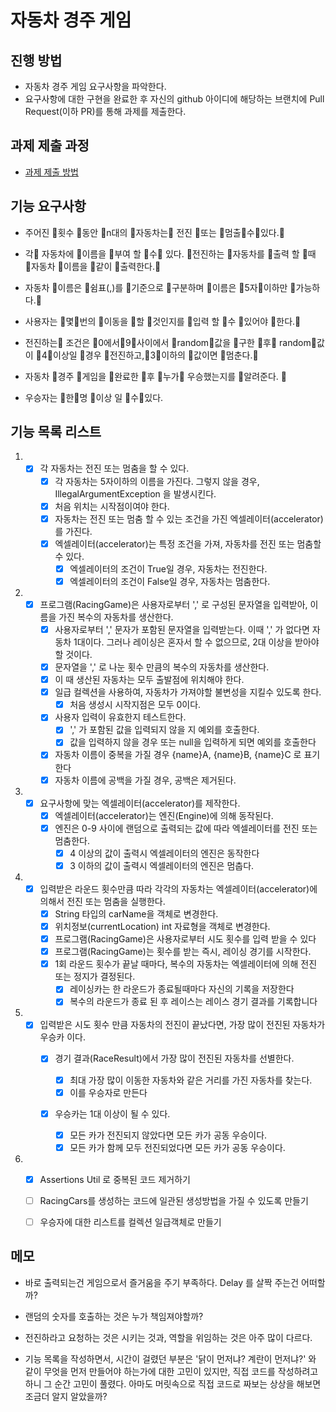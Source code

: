 # 자동차 경주 게임
## 진행 방법
* 자동차 경주 게임 요구사항을 파악한다.
* 요구사항에 대한 구현을 완료한 후 자신의 github 아이디에 해당하는 브랜치에 Pull Request(이하 PR)를 통해 과제를 제출한다.

## 과제 제출 과정
* [과제 제출 방법](https://github.com/next-step/nextstep-docs/tree/master/precourse)



## 기능 요구사항

- 주어진 횟수 동안 n대의 자동차는 전진 또는 멈출수있다.

- 각 자동차에 이름을 부여 할 수 있다. 전진하는 자동차를 출력 할 때 자동차 이름을 같이 출력한다.

- 자동차 이름은 쉼표(,)를 기준으로 구분하며 이름은 5자이하만 가능하다.

- 사용자는 몇번의 이동을 할 것인지를 입력 할 수 있어야 한다.

- 전진하는 조건은 0에서9사이에서 random값을 구한 후 random값이 4이상일 경우 전진하고,3이하의 값이면 멈춘다.

- 자동차 경주 게임을 완료한 후 누가 우승했는지를 알려준다. 
- 우승자는 한명 이상 일 수있다.



## 기능 목록 리스트

1. - [x] 각 자동차는 전진 또는 멈춤을 할 수 있다.
     - [x] 각 자동차는 5자이하의 이름을 가진다. 그렇지 않을 경우, IllegalArgumentException 을 발생시킨다.
     - [x] 처음 위치는 시작점이여야 한다.
     - [x] 자동차는 전진 또는 멈춤 할 수 있는 조건을 가진 엑셀레이터(accelerator)를 가진다.
     - [x] 엑셀레이터(accelerator)는 특정 조건을 가져, 자동차를 전진 또는 멈춤할 수 있다.
       - [x] 엑셀레이터의 조건이 True일 경우, 자동차는 전진한다.
       - [x] 엑셀레이터의 조건이 False일 경우, 자동차는 멈춤한다.
   
2. - [x] 프로그램(RacingGame)은 사용자로부터 ',' 로 구성된 문자열을 입력받아, 이름을 가진 복수의 자동차를 생산한다.
     - [x] 사용자로부터 ',' 문자가 포함된 문자열을 입력받는다. 이때 ',' 가 없다면 자동차 1대이다. 그러나 레이싱은 혼자서 할 수 없으므로, 2대 이상을 받아야 할 것이다.
     - [x] 문자열을 ',' 로 나눈 횟수 만큼의 복수의 자동차를 생산한다.
     - [x] 이 때 생산된 자동차는 모두 출발점에 위치해야 한다.
     - [x] 일급 컬렉션을 사용하여, 자동차가 가져야할 불변성을 지킬수 있도록 한다.
       - [x] 처음 생성시 시작지점은 모두 0이다.
     - [x] 사용자 입력이 유효한지 테스트한다.
       - [x] ',' 가 포함된 값을 입력되지 않을 지 예외를 호출한다.
       - [x] 값을 입력하지 않을 경우 또는 null을 입력하게 되면 예외를 호출한다
     - [x] 자동차 이름이 중복을 가질 경우 {name}A, {name}B, {name}C 로 표기한다
     - [x] 자동차 이름에 공백을 가질 경우, 공백은 제거된다.
   
3. - [x] 요구사항에 맞는 엑셀레이터(accelerator)를 제작한다.
     - [x] 엑셀레이터(accelerator)는 엔진(Engine)에 의해 동작된다.
     - [x] 엔진은 0-9 사이에 랜덤으로 출력되는 값에 따라 엑셀레이터를 전진 또는 멈춤한다.
       - [x] 4 이상의 값이 출력시 엑셀레이터의 엔진은 동작한다
       - [x] 3 이하의 값이 출력시 엑셀레이터의 엔진은 멈춥다.

4. - [x] 입력받은 라운드 횟수만큼 따라 각각의 자동차는 엑셀레이터(accelerator)에 의해서 전진 또는 멈춤을 실행한다.
     - [x] String 타입의 carName을 객체로 변경한다.
     - [x] 위치정보(currentLocation) int 자료형을 객체로 변경한다.
     - [x] 프로그램(RacingGame)은 사용자로부터 시도 횟수를 입력 받을 수 있다
     - [x] 프로그램(RacingGame)는 횟수를 받는 즉시, 레이싱 경기를 시작한다.
     - [x] 1회 라운드 횟수가 끝날 때마다, 복수의 자동차는 엑셀레이터에 의해 전진 또는 정지가 결정된다.
       - [x] 레이싱카는 한 라운드가 종료될때마다 자신의 기록을 저장한다
       - [x] 복수의 라운드가 종료 된 후 레이스는 레이스 경기 결과를 기록합니다

5. - [x] 입력받은 시도 횟수 만큼 자동차의 전진이 끝났다면, 가장 많이 전진된 자동차가 우승카 이다.
     - [x] 경기 결과(RaceResult)에서 가장 많이 전진된 자동차를 선별한다.
       - [x] 최대 가장 많이 이동한 자동차와 같은 거리를 가진 자동차를 찾는다.
       - [x] 이를 우승자로 만든다
     - [x] 우승카는 1대 이상이 될 수 있다.

       - [x] 모든 카가 전진되지 않았다면 모든 카가 공동 우승이다.
       - [x] 모든 카가 함께 모두 전진되었다면 모든 카가 공동 우승이다.

6. - [x] Assertions Util 로 중복된 코드 제거하기
   - [ ] RacingCars를 생성하는 코드에 일관된 생성방법을 가질 수 있도록 만들기
   - [ ] 우승자에 대한 리스트를 컬렉션 일급객체로 만들기



## 메모

- 바로 출력되는건 게임으로서 즐거움을 주기 부족하다. Delay 를 살짝 주는건 어떠할까?

- 랜덤의 숫자를 호출하는 것은 누가 책임져야할까?
- 전진하라고 요청하는 것은 시키는 것과, 역할을 위임하는 것은 아주 많이 다르다.
- 기능 목록을 작성하면서, 시간이 걸렸던 부분은 '닭이 먼저냐? 계란이 먼저냐?' 와 같이 무엇을 먼저 만들어야 하는가에 대한 고민이 있지만, 직접 코드를 작성하려고 하니 그 순간 고민이 풀렸다. 아마도 머릿속으로 직접 코드로 짜보는 상상을 해보면 조금더 알지 알았을까?

